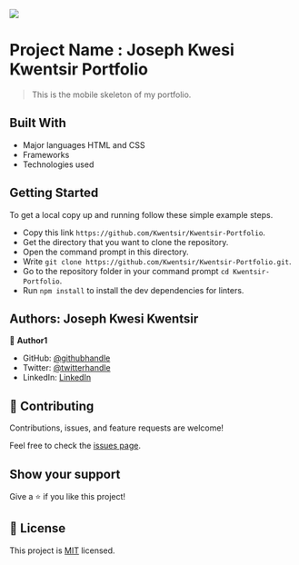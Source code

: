 ![](https://img.shields.io/badge/Microverse-blueviolet)

# Project Name : Joseph Kwesi Kwentsir Portfolio

>This is the mobile skeleton of my portfolio. 

## Built With

- Major languages
   HTML and CSS
- Frameworks
- Technologies used

## Getting Started


To get a local copy up and running follow these simple example steps.

- Copy this link `https://github.com/Kwentsir/Kwentsir-Portfolio`.
- Get the directory that you want to clone the repository.
- Open the command prompt in this directory.
- Write `git clone https://github.com/Kwentsir/Kwentsir-Portfolio.git`.
- Go to the repository folder in your command prompt `cd Kwentsir-Portfolio`.
- Run `npm install` to install the dev dependencies for linters.



## Authors: Joseph Kwesi Kwentsir

👤 **Author1**

- GitHub: [@githubhandle](https://github.com/kwentsir)
- Twitter: [@twitterhandle](https://twitter.com/jkwentsir)
- LinkedIn: [LinkedIn](https://linkedin.com/in/josephkwentsir)


## 🤝 Contributing

Contributions, issues, and feature requests are welcome!

Feel free to check the [issues page](../../issues/).

## Show your support

Give a ⭐️ if you like this project!


## 📝 License

This project is [MIT](./MIT.md) licensed.
